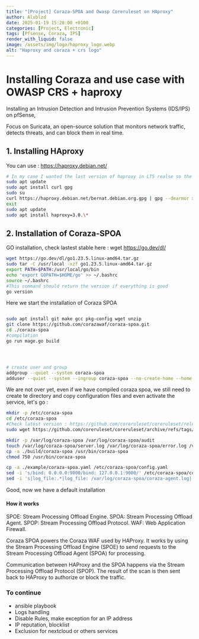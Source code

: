 ```yaml
---
title: "[Project] Coraza-SPOA and Owasp Coreruleset on HAproxy"
author: Alxblzd
date: 2025-01-19 15:28:00 +0100
categories: [Project, Electronic]
tags: [Pfsense, Coraza, IPS]
render_with_liquid: false
image: /assets/img/logo/haproxy_logo.webp
alt: "Haproxy and coraza + crs logo"
---
```



# Installing Coraza and use case with OWASP CRS + haproxy

Installing an Intrusion Detection and Intrusion Prevention Systems (IDS/IPS) on pfSense,

Focus on Suricata, an open-source solution that monitors network traffic, detects threats, and can block them in real time. 

## 1. Installing HAproxy
You can use : https://haproxy.debian.net/

```bash
# In my case I wanted the last version of haproxy in LTS realse so the 3.0.0 at this time
sudo apt update
sudo apt install curl gpg
sudo su
curl https://haproxy.debian.net/bernat.debian.org.gpg | gpg --dearmor > /usr/share/keyrings/haproxy.debian.net.gpg && echo "deb [signed-by=/usr/share/keyrings/haproxy.debian.net.gpg] http://haproxy.debian.net bookworm-backports-3.0 main" > /etc/apt/sources.list.d/haproxy.list
exit
sudo apt update
sudo apt install haproxy=3.0.\*
```

## 2. Installation of Coraza-SPOA

GO installation, check lastest stable here : wget https://go.dev/dl/

```bash
wget https://go.dev/dl/go1.23.5.linux-amd64.tar.gz
sudo tar -C /usr/local -xzf go1.23.5.linux-amd64.tar.gz
export PATH=$PATH:/usr/local/go/bin
echo 'export GOPATH=$HOME/go' >> ~/.bashrc
source ~/.bashrc
#This command should return the version if everything is good
go version
```


Here we start the installation of Coraza SPOA

```bash

sudo apt install git make gcc pkg-config wget unzip
git clone https://github.com/corazawaf/coraza-spoa.git
cd ./coraza-spoa
#compilation
go run mage.go build




# create user and group
addgroup --quiet --system coraza-spoa
adduser --quiet --system --ingroup coraza-spoa --no-create-home --home /nonexistent --disabled-password coraza-spoa

```
We are not over yet, even if we have compiled coraza spoa, we still need to create te directory and copy configuration files and even activate the service, let's go :
```bash
mkdir -p /etc/coraza-spoa
cd /etc/coraza-spoa
#Check latest version : https://github.com/coreruleset/coreruleset/releases
sudo wget https://github.com/coreruleset/coreruleset/archive/refs/tags/v4.10.0.zip

mkdir -p /var/log/coraza-spoa /var/log/coraza-spoa/audit
touch /var/log/coraza-spoa/server.log /var/log/coraza-spoa/error.log /var/log/coraza-spoa/audit.log /var/log/coraza-spoa/debug.log
cp -a ./build/coraza-spoa /usr/bin/coraza-spoa
chmod 750 /usr/bin/coraza-spoa

cp -a ./example/coraza-spoa.yaml /etc/coraza-spoa/config.yaml
sed -i 's/bind: 0.0.0.0:9000/bind: 127.0.0.1:9000/' /etc/coraza-spoa/config.yaml
sed -i 's|log_file:.*|log_file: /var/log/coraza-spoa/coraza-agent.log|' /etc/coraza-spoa/config.yaml
```
Good, now we have a default installation






#### How it works

SPOE: Stream Processing Offload Engine.
SPOA: Stream Processing Offload Agent.
SPOP: Stream Processing Offload Protocol.
WAF: Web Application Firewall.

Coraza SPOA powers the Coraza WAF used by HAProxy. It works by using the Stream Processing Offload Engine (SPOE) to send requests to the Stream Processing Offload Agent (SPOA) for processing.

Communication between HAProxy and the SPOA happens via the Stream Processing Offload Protocol (SPOP). The result of the scan is then sent back to HAProxy to authorize or block the traffic.


### To continue
- ansible playbook
- Logs handling
- Disable Rules, make exception for an IP address
- IP reputation, blocklist
- Exclusion for nextcloud or others services